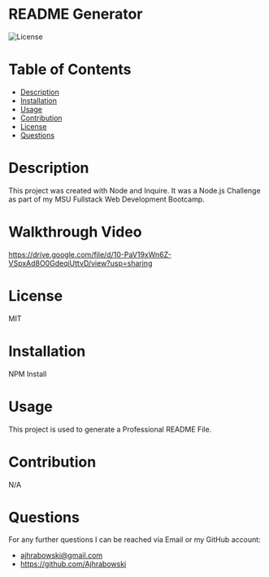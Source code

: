 # README Generator
  
  ![License](https://img.shields.io/badge/License-MIT-yellow.svg)
  
  # Table of Contents
  * [Description](#description)
  * [Installation](#installation)
  * [Usage](#usage)
  * [Contribution](#contribution)
  * [License](#license)
  * [Questions](#questions)

# Description
This project was created with Node and Inquire. It was a Node.js Challenge as part of my MSU Fullstack Web Development Bootcamp.

# Walkthrough Video

https://drive.google.com/file/d/10-PaV19xWn6Z-VSpxAd8O0GdeqiUttvD/view?usp=sharing

# License
MIT

# Installation
NPM Install

# Usage
This project is used to generate a Professional README File.

# Contribution
N/A

# Questions
For any further questions I can be reached via Email or my GitHub account:

* ajhrabowski@gmail.com
* https://github.com/Ajhrabowski

